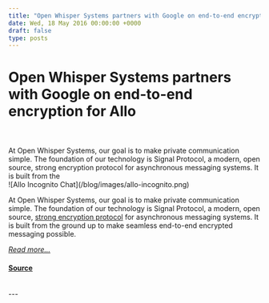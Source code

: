 ```yaml
---
title: "Open Whisper Systems partners with Google on end-to-end encryption for Allo"
date: Wed, 18 May 2016 00:00:00 +0000
draft: false
type: posts
---
```

# Open Whisper Systems partners with Google on end-to-end encryption for Allo

<br/>

<br/>
 At Open Whisper Systems, our goal is to make private communication simple. The foundation of our technology is Signal Protocol, a modern, open source, strong encryption protocol for asynchronous messaging systems. It is built from the
<br/>
![Allo Incognito Chat](/blog/images/allo-incognito.png)

At Open Whisper Systems, our goal is to make private communication simple. The foundation of our technology is Signal Protocol, a modern, open source, [strong encryption protocol](/blog/advanced-ratcheting) for asynchronous messaging systems. It is built from the ground up to make seamless end-to-end encrypted messaging possible.

[_Read more..._](https://signal.org/blog/allo/)

#### [Source](https://signal.org/blog/allo/)

<br/>
---
